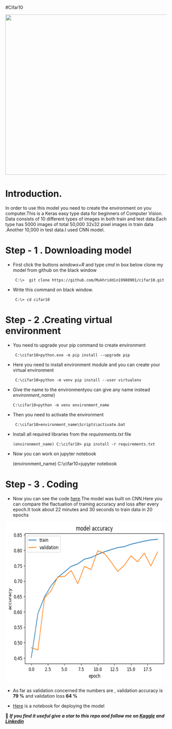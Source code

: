 
#Cifar10


<img src="https://production-media.paperswithcode.com/datasets/4fdf2b82-2bc3-4f97-ba51-400322b228b1.png" width="700" height="500" />

# Introduction.
In order to use this model you need to create the environment on you computer.This is a Keras easy type data for beginners of Computer Vision.
Data consists of 10 different types of images in both train and test data.Each type has 5000 images of total 50,000 32x32 pixel images in train data .Another 10,000 in test data.I used CNN model.  


# Step - 1 . Downloading model

- First click the buttons *windows+R*  and type *cmd* in box below clone my model from github on the black window

       C:\>  git clone https://github.com/Mukhriddin19980901/cifar10.git

- Write this command on black window.
 
       C:\> cd cifar10
 
# Step - 2 .Creating virtual environment 

- You need to upgrade your pip command to create environment

       C:\cifar10>python.exe -m pip install --upgrade pip


- Here you need to install environment module and you can create  your virtual environment

       C:\cifar10>python -m venv pip install --user virtualenv
 
 - Give the name to the environmentyou can give any name instead *environment_name*)

       C:\cifar10>python -m venv environment_name

- Then you need to activate the environment

       C:\cifar10>environment_name\Scripts\activate.bat

- Install all required libraries from the *requirements.txt* file

      (environment_name) C:\cifar10> pip install -r requirements.txt

- Now you can work on jupyter notebook

     (environment_name) C:\cifar10>jupyter notebook


# Step - 3 . Coding
 
- Now you can see the code [here](https://github.com/Mukhriddin19980901/cifar10/blob/main/cifar10notebook.ipynb).The model was built on CNN.Here you can compare the flactuation of training accuracy and loss after every epoch.It took about 22 minutes and 30 seconds to train data in 20 epochs


<img src="https://github.com/Mukhriddin19980901/cifar10/blob/main/pictures/cifa10.png" width="700" height="500" />


- As far as validation concerned the numbers are  , validation accuracy is **79 %**  and validation loss **64 %**

- [Here](https://github.com/Mukhriddin19980901/cifar10/blob/main/deploy_cifar10.ipynb) is a notebook for  deploying the model 

🔴 ***If you find it useful give a star to this repo and follow me on [Kaggle](https://www.kaggle.com/muhriddinmalik) and [Linkedin](https://www.linkedin.com/in/mukhriddin-khaydarov-8a9729209?lipi=urn%3Ali%3Apage%3Ad_flagship3_profile_view_base_contact_details%3Bay%2BB1xqoRZKf2DcZnvkRVw%3D%3D)***
